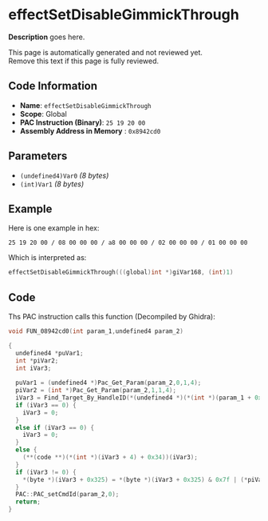 # effectSetDisableGimmickThrough

**Description** goes here.

This page is automatically generated and not reviewed yet.<br>Remove this text if this page is fully reviewed.

## Code Information

- **Name**: `effectSetDisableGimmickThrough`
- **Scope**: Global
- **PAC Instruction (Binary)**: `25 19 20 00`
- **Assembly Address in Memory** : `0x8942cd0`

## Parameters

- `(undefined4)Var0` *(8 bytes)*
- `(int)Var1` *(8 bytes)*

## Example

Here is one example in hex:

```25 19 20 00 / 08 00 00 00 / a8 00 00 00 / 02 00 00 00 / 01 00 00 00```

Which is interpreted as:

```c
effectSetDisableGimmickThrough(((global)int *)giVar168, (int)1)
```

## Code

Ths PAC instruction calls this function (Decompiled by Ghidra):

```c
void FUN_08942cd0(int param_1,undefined4 param_2)

{
  undefined4 *puVar1;
  int *piVar2;
  int iVar3;
  
  puVar1 = (undefined4 *)Pac_Get_Param(param_2,0,1,4);
  piVar2 = (int *)Pac_Get_Param(param_2,1,1,4);
  iVar3 = Find_Target_By_HandleID(*(undefined4 *)(*(int *)(param_1 + 0x10) + 0xe8),*puVar1,1);
  if (iVar3 == 0) {
    iVar3 = 0;
  }
  else if (iVar3 == 0) {
    iVar3 = 0;
  }
  else {
    (**(code **)(*(int *)(iVar3 + 4) + 0x34))(iVar3);
  }
  if (iVar3 != 0) {
    *(byte *)(iVar3 + 0x325) = *(byte *)(iVar3 + 0x325) & 0x7f | (*piVar2 != 0) << 7;
  }
  PAC::PAC_setCmdId(param_2,0);
  return;
}
```

